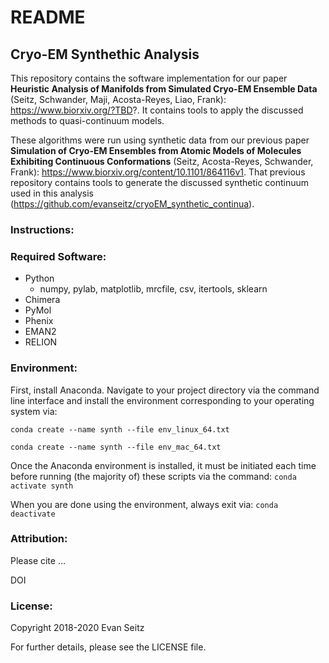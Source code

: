 # README
## Cryo-EM Synthethic Analysis

This repository contains the software implementation for our paper **Heuristic Analysis of Manifolds from Simulated Cryo-EM Ensemble Data** (Seitz, Schwander, Maji, Acosta-Reyes, Liao, Frank): https://www.biorxiv.org/?TBD?. It contains tools to apply the discussed methods to quasi-continuum models.

These algorithms were run using synthetic data from our previous paper **Simulation of Cryo-EM Ensembles from Atomic Models of Molecules Exhibiting Continuous Conformations** (Seitz, Acosta-Reyes, Schwander, Frank): https://www.biorxiv.org/content/10.1101/864116v1. 
That previous repository contains tools to generate the discussed synthetic continuum used in this analysis (https://github.com/evanseitz/cryoEM_synthetic_continua).

### Instructions:

### Required Software:
- Python
  - numpy, pylab, matplotlib, mrcfile, csv, itertools, sklearn
- Chimera
- PyMol
- Phenix
- EMAN2
- RELION

### Environment:
First, install Anaconda. Navigate to your project directory via the command line interface and install the environment corresponding to your operating system via:

`conda create --name synth --file env_linux_64.txt`

`conda create --name synth --file env_mac_64.txt`

Once the Anaconda environment is installed, it must be initiated each time before running (the majority of) these scripts via the command: `conda activate synth`

When you are done using the environment, always exit via: `conda deactivate`

### Attribution:
Please cite ...

DOI


### License:
Copyright 2018-2020 Evan Seitz

For further details, please see the LICENSE file.
